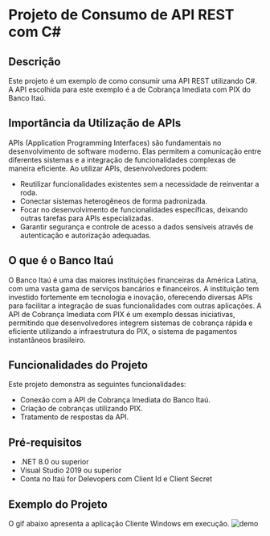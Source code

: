 # Projeto de Consumo de API REST com C#

## Descrição
Este projeto é um exemplo de como consumir uma API REST utilizando C#. A API escolhida para este exemplo é a de Cobrança Imediata com PIX do Banco Itaú.

## Importância da Utilização de APIs
APIs (Application Programming Interfaces) são fundamentais no desenvolvimento de software moderno. Elas permitem a comunicação entre diferentes sistemas e a integração de funcionalidades complexas de maneira eficiente. Ao utilizar APIs, desenvolvedores podem:
- Reutilizar funcionalidades existentes sem a necessidade de reinventar a roda.
- Conectar sistemas heterogêneos de forma padronizada.
- Focar no desenvolvimento de funcionalidades específicas, deixando outras tarefas para APIs especializadas.
- Garantir segurança e controle de acesso a dados sensíveis através de autenticação e autorização adequadas.

## O que é o Banco Itaú
O Banco Itaú é uma das maiores instituições financeiras da América Latina, com uma vasta gama de serviços bancários e financeiros. A instituição tem investido fortemente em tecnologia e inovação, oferecendo diversas APIs para facilitar a integração de suas funcionalidades com outras aplicações. A API de Cobrança Imediata com PIX é um exemplo dessas iniciativas, permitindo que desenvolvedores integrem sistemas de cobrança rápida e eficiente utilizando a infraestrutura do PIX, o sistema de pagamentos instantâneos brasileiro.

## Funcionalidades do Projeto
Este projeto demonstra as seguintes funcionalidades:
- Conexão com a API de Cobrança Imediata do Banco Itaú.
- Criação de cobranças utilizando PIX.
- Tratamento de respostas da API.

## Pré-requisitos
- .NET 8.0 ou superior
- Visual Studio 2019 ou superior
- Conta no Itaú for Delevopers com Client Id e Client Secret

## Exemplo do Projeto
O gif abaixo apresenta a aplicação Cliente Windows em execução.
![demo](https://github.com/adnerscarpelini/ItauQRCodeImediato/blob/main/demo.gif?raw=true)
